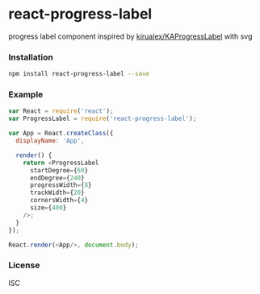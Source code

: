 # react-progress-label
progress label component inspired by [kirualex/KAProgressLabel](https://github.com/kirualex/KAProgressLabel) with svg
### Installation
``` sh
npm install react-progress-label --save
```
### Example
``` javascript
var React = require('react');
var ProgressLabel = require('react-progress-label');

var App = React.createClass({
  displayName: 'App',

  render() {
    return <ProgressLabel
      startDegree={60}
      endDegree={240}
      progressWidth={8}
      trackWidth={20}
      cornersWidth={4}
      size={400}
    />;
  }
});

React.render(<App/>, document.body);
```
### License
ISC
